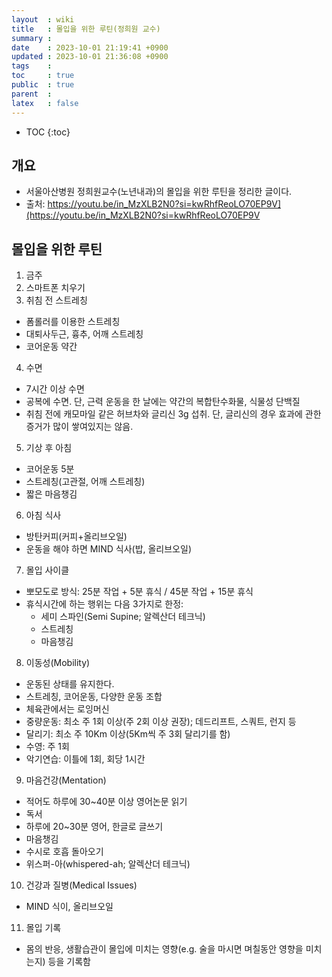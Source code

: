 ```yaml
---
layout  : wiki
title   : 몰입을 위한 루틴(정희원 교수) 
summary : 
date    : 2023-10-01 21:19:41 +0900
updated : 2023-10-01 21:36:08 +0900
tags    : 
toc     : true
public  : true
parent  : 
latex   : false
---
```

* TOC
{:toc}

## 개요
* 서울아산병원 정희원교수(노년내과)의 몰입을 위한 루틴을 정리한 글이다.
* 출처: https://youtu.be/in_MzXLB2N0?si=kwRhfReoLO70EP9V](https://youtu.be/in_MzXLB2N0?si=kwRhfReoLO70EP9V
  
## 몰입을 위한 루틴

1. 금주
2. 스마트폰 치우기
3. 취침 전 스트레칭
* 폼롤러를 이용한 스트레칭
* 대퇴사두근, 흉추, 어깨 스트레칭
* 코어운동 약간

4. 수면
* 7시간 이상 수면
* 공복에 수면. 단, 근력 운동을 한 날에는 약간의 복합탄수화물, 식물성 단백질
* 취침 전에 캐모마일 같은 허브차와 글리신 3g 섭취. 단, 글리신의 경우 효과에 관한 증거가 많이 쌓여있지는 않음.

5. 기상 후 아침
* 코어운동 5분
* 스트레칭(고관절, 어깨 스트레칭)
* 짧은 마음챙김

6. 아침 식사
* 방탄커피(커피+올리브오일)
* 운동을 해야 하면 MIND 식사(밥, 올리브오일)

7. 몰입 사이클
* 뽀모도로 방식: 25분 작업 + 5분 휴식 / 45분 작업 + 15분 휴식
* 휴식시간에 하는 행위는 다음 3가지로 한정:
	* 세미 스파인(Semi Supine; 알렉산더 테크닉)
	* 스트레칭
	* 마음챙김

8. 이동성(Mobility)
* 운동된 상태를 유지한다.
* 스트레칭, 코어운동, 다양한 운동 조합
* 체육관에서는 로잉머신
* 중량운동: 최소 주 1회 이상(주 2회 이상 권장); 데드리프트, 스쿼트, 런지 등
* 달리기: 최소 주 10Km 이상(5Km씩 주 3회 달리기를 함)
* 수영: 주 1회
* 악기연습: 이틀에 1회, 회당 1시간

9. 마음건강(Mentation)
* 적어도 하루에 30~40분 이상 영어논문 읽기
* 독서
* 하루에 20~30분 영어, 한글로 글쓰기
* 마음챙김
* 수시로 호흡 돌아오기
* 위스퍼-아(whispered-ah; 알렉산더 테크닉)

10. 건강과 질병(Medical Issues)
* MIND 식이, 올리브오일

11. 몰입 기록
* 몸의 반응, 생활습관이 몰입에 미치는 영향(e.g. 술을 마시면 며칠동안 영향을 미치는지) 등을 기록함


